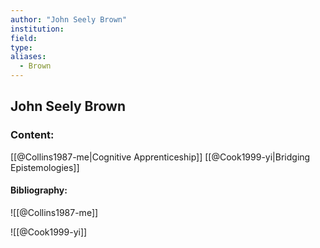 ```yaml
---
author: "John Seely Brown"
institution:
field:
type:
aliases:
  - Brown
---
```


## John Seely Brown

### Content:
[[@Collins1987-me|Cognitive Apprenticeship]]
[[@Cook1999-yi|Bridging Epistemologies]]

#### Bibliography:

![[@Collins1987-me]]

![[@Cook1999-yi]]